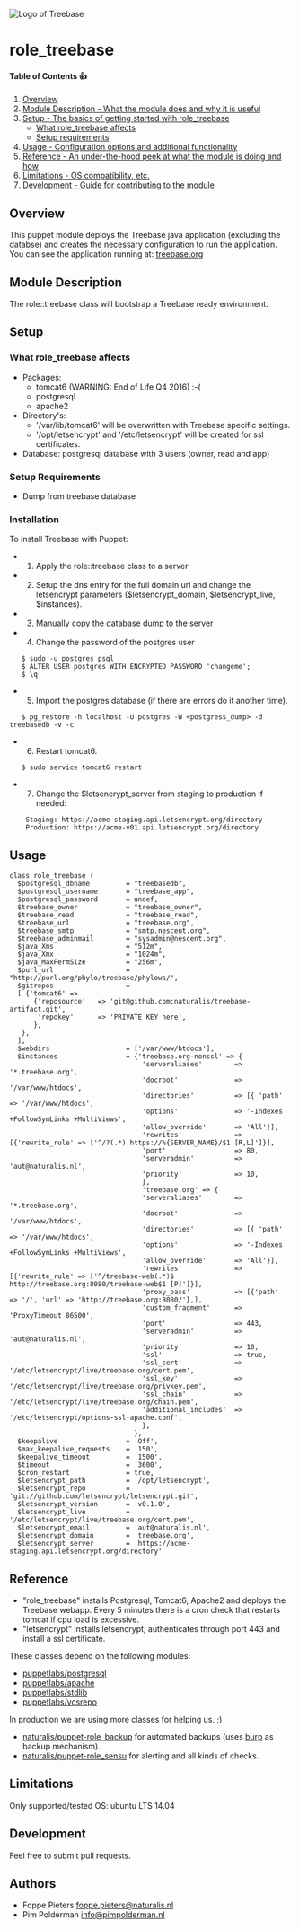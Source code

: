 ![Logo of Treebase](https://treebase.org/treebase-web/images/TreeBASE.png)
# role_treebase
#### Table of Contents :+1:

1. [Overview](#overview)
2. [Module Description - What the module does and why it is useful](#module-description)
3. [Setup - The basics of getting started with role_treebase](#setup)
    * [What role_treebase affects](#what-role_treebase-affects)
    * [Setup requirements](#setup-requirements)
4. [Usage - Configuration options and additional functionality](#usage)
5. [Reference - An under-the-hood peek at what the module is doing and how](#reference)
5. [Limitations - OS compatibility, etc.](#limitations)
6. [Development - Guide for contributing to the module](#development)

## Overview

This puppet module deploys the Treebase java application (excluding the databse) and creates the necessary configuration to run the application. You can see the application running at: [treebase.org](https://treebase.org)

## Module Description

The role::treebase class will bootstrap a Treebase ready environment.

## Setup

### What role_treebase affects

* Packages:
	- tomcat6  (WARNING: End of Life Q4 2016) :-(
	- postgresql
	- apache2
* Directory's:  
	- '/var/lib/tomcat6' will be overwritten with Treebase specific settings.
	- '/opt/letsencrypt' and '/etc/letsencrypt' will be created for ssl certificates.
* Database: postgresql database with 3 users (owner, read and app)

### Setup Requirements

* Dump from treebase database

### Installation

To install Treebase with Puppet:

* 1. Apply the role::treebase class to a server
* 2. Setup the dns entry for the full domain url and change the letsencrypt parameters ($letsencrypt_domain, $letsencrypt_live, $instances).
* 3. Manually copy the database dump to the server
* 4. Change the password of the postgres user
```shell
   $ sudo -u postgres psql
   $ ALTER USER postgres WITH ENCRYPTED PASSWORD 'changeme';  
   $ \q
```
* 5. Import the postgres database (if there are errors do it another time).
```shell
   $ pg_restore -h localhost -U postgres -W <postgress_dump> -d treebasedb -v -c
```
* 6. Restart tomcat6.
```shell
   $ sudo service tomcat6 restart
```
* 7. Change the $letsencrypt_server from staging to production if needed:
```shell
    Staging: https://acme-staging.api.letsencrypt.org/directory
    Production: https://acme-v01.api.letsencrypt.org/directory
```

## Usage
```puppet
class role_treebase (
  $postgresql_dbname         = "treebasedb",
  $postgresql_username       = "treebase_app",
  $postgresql_password       = undef,
  $treebase_owner            = "treebase_owner",
  $treebase_read             = "treebase_read",
  $treebase_url              = "treebase.org",
  $treebase_smtp             = "smtp.nescent.org",
  $treebase_adminmail        = "sysadmin@nescent.org",
  $java_Xms                  = "512m",
  $java_Xmx                  = "1024m",
  $java_MaxPermSize          = "256m",
  $purl_url                  = "http://purl.org/phylo/treebase/phylows/",
  $gitrepos                  =
  [ {'tomcat6' =>
      {'reposource'   => 'git@github.com:naturalis/treebase-artifact.git',
       'repokey'      => 'PRIVATE KEY here',
      },
   },
  ],
  $webdirs                   = ['/var/www/htdocs'],
  $instances                 = {'treebase.org-nonssl' => {
                                 'serveraliases'        => '*.treebase.org',
                                 'docroot'              => '/var/www/htdocs',
                                 'directories'          => [{ 'path' => '/var/www/htdocs',
                                 'options'              => '-Indexes +FollowSymLinks +MultiViews',
                                 'allow_override'       => 'All'}],
                                 'rewrites'             => [{'rewrite_rule' => ['^/?(.*) https://%{SERVER_NAME}/$1 [R,L]']}],
                                 'port'                 => 80,
                                 'serveradmin'          => 'aut@naturalis.nl',
                                 'priority'             => 10,
                                 },
                                 'treebase.org' => {
                                 'serveraliases'        => '*.treebase.org',
                                 'docroot'              => '/var/www/htdocs',
                                 'directories'          => [{ 'path' => '/var/www/htdocs',
                                 'options'              => '-Indexes +FollowSymLinks +MultiViews',
                                 'allow_override'       => 'All'}],
                                 'rewrites'             => [{'rewrite_rule' => ['^/treebase-web(.*)$ http://treebase.org:8080/treebase-web$1 [P]']}],
                                 'proxy_pass'           => [{'path'         => '/', 'url' => 'http://treebase.org:8080/'},],
                                 'custom_fragment'      => 'ProxyTimeout 86500',
                                 'port'                 => 443,
                                 'serveradmin'          => 'aut@naturalis.nl',
                                 'priority'             => 10,
                                 'ssl'                  => true,
                                 'ssl_cert'             => '/etc/letsencrypt/live/treebase.org/cert.pem',
                                 'ssl_key'              => '/etc/letsencrypt/live/treebase.org/privkey.pem',
                                 'ssl_chain'            => '/etc/letsencrypt/live/treebase.org/chain.pem',
                                 'additional_includes'  => '/etc/letsencrypt/options-ssl-apache.conf',
                                 },
                               },
  $keepalive                 = 'Off',
  $max_keepalive_requests    = '150',
  $keepalive_timeout         = '1500',
  $timeout                   = '3600',
  $cron_restart              = true,
  $letsencrypt_path          = '/opt/letsencrypt',
  $letsencrypt_repo          = 'git://github.com/letsencrypt/letsencrypt.git',
  $letsencrypt_version       = 'v0.1.0',
  $letsencrypt_live          = '/etc/letsencrypt/live/treebase.org/cert.pem',
  $letsencrypt_email         = 'aut@naturalis.nl',
  $letsencrypt_domain        = 'treebase.org',
  $letsencrypt_server        = 'https://acme-staging.api.letsencrypt.org/directory'
```

## Reference
* "role_treebase" installs Postgresql, Tomcat6, Apache2 and deploys the Treebase webapp. Every 5 minutes there is a cron check that restarts tomcat if cpu load is excessive.
* "letsencrypt" installs letsencrypt, authenticates through port 443 and install a ssl certificate.

 These classes depend on the following modules:
  - [puppetlabs/postgresql](https://github.com/puppetlabs/puppetlabs-postgresql)
  - [puppetlabs/apache](https://github.com/puppetlabs/puppetlabs-apache)
  - [puppetlabs/stdlib](https://github.com/puppetlabs/puppetlabs-stdlib)
  - [puppetlabs/vcsrepo](https://github.com/puppetlabs/puppetlabs-vcsrepo)

In production we are using more classes for helping us. ;)
  - [naturalis/puppet-role_backup](https://github.com/naturalis/puppet-role_backup) for automated backups (uses [burp](http://burp.grke.org/) as backup mechanism).
  - [naturalis/puppet-role_sensu](https://github.com/naturalis/puppet-role_sensu) for alerting and all kinds of checks.

## Limitations
Only supported/tested OS: ubuntu LTS 14.04

## Development
Feel free to submit pull requests.

## Authors
- Foppe Pieters <foppe.pieters@naturalis.nl>
- Pim Polderman <info@pimpolderman.nl>
